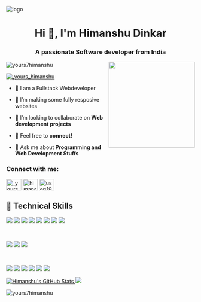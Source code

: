 ![logo](https://indoanalytica.com/static/images/bannerr.gif)
<h1 align="center">Hi 👋, I'm Himanshu Dinkar</h1>
<h3 align="center">A passionate Software developer from India</h3>
<img align='right' src="https://media.giphy.com/media/M9gbBd9nbDrOTu1Mqx/giphy.gif" width="230">

<p align="left"> <img src="https://komarev.com/ghpvc/?username=yours7himanshu&label=Profile%20views&color=0e75b6&style=flat" alt="yours7himanshu" /> </p>

<p align="left"> <a href="https://twitter.com/_yours_himanshu" target="blank"><img src="https://img.shields.io/twitter/follow/_yours_himanshu?logo=twitter&style=for-the-badge" alt="_yours_himanshu" /></a> </p>

- 🔭 I am a Fullstack Webdeveloper

- 🌱 I’m making some fully resposive websites

- 👯 I’m looking to collaborate on **Web development projects**

- 🤝 Feel free to **connect!**

- 💬 Ask me about **Programming and Web Development Stuffs**



<h3 align="left">Connect with me:</h3>
<p align="left">
<a href="https://twitter.com/_yours_himanshu" target="blank"><img align="center" src="https://raw.githubusercontent.com/rahuldkjain/github-profile-readme-generator/master/src/images/icons/Social/twitter.svg" alt="_yours_himanshu" height="30" width="40" /></a>
<a href="https://linkedin.com/in/himanshu-dinkar-722612240" target="blank"><img align="center" src="https://raw.githubusercontent.com/rahuldkjain/github-profile-readme-generator/master/src/images/icons/Social/linked-in-alt.svg" alt="himanshu-dinkar-722612240" height="30" width="40" /></a>
<a href="https://stackoverflow.com/users/user:19799898" target="blank"><img align="center" src="https://raw.githubusercontent.com/rahuldkjain/github-profile-readme-generator/master/src/images/icons/Social/stack-overflow.svg" alt="user:19799898" height="30" width="40" /></a>
</p>

## 💼 Technical Skills

![](https://img.shields.io/badge/Code-React-informational?style=flat&logo=react&color=61DAFB)
![](https://img.shields.io/badge/Code-Redux-informational?style=flat&logo=Redux&color=764ABC)
![](https://img.shields.io/badge/Code-JavaScript-informational?style=flat&logo=JavaScript&color=F7DF1E)
![](https://img.shields.io/badge/Code-Ruby-informational?style=flat&logo=Ruby&color=CC342D)
![](https://img.shields.io/badge/Code-Ruby_on_Rails-informational?style=flat&logo=Ruby-On-Rails&color=CC0000)
![](https://img.shields.io/badge/Code-HTML5-informational?style=flat&logo=HTML5&color=E34F26)
![](https://img.shields.io/badge/Code-PostgreSQL-informational?style=flat&logo=PostgreSQL&color=336791)
![](https://img.shields.io/badge/Code-SQLite-informational?style=flat&logo=SQLite&color=003B57)

</br>

![](https://img.shields.io/badge/Style-Bootstrap-informational?style=flat&logo=Bootstrap&color=7952B3)
![](https://img.shields.io/badge/Style-CSS3-informational?style=flat&logo=CSS3&color=1572B6)
![](https://img.shields.io/badge/Style-styled--components-informational?style=flat&logo=styled-components&color=DB7093)


</br>

![](https://img.shields.io/badge/Tools-Figma-informational?style=flat&logo=Figma&color=F24E1E)
![](https://img.shields.io/badge/Tools-NPM-informational?style=flat&logo=NPM&color=CB3837)
![](https://img.shields.io/badge/Tools-Heroku-informational?style=flat&logo=Heroku&color=430098)
![](https://img.shields.io/badge/Tools-Netlify-informational?style=flat&logo=netlify&color=00C7B7)
![](https://img.shields.io/badge/Tools-Git-informational?style=flat&logo=Git&color=F05032)
![](https://img.shields.io/badge/Tools-GitHub-informational?style=flat&logo=GitHub&color=181717)


<a href="https://github.com/yours7himanshu">
  <img src="https://github-readme-stats.vercel.app/api?username=yours7himanshu&show_icons=true&theme=blue-green&layout=compact" alt="Himanshu's GitHub Stats" />
</a>
<a href="https://github.com/yours7himanshu">
  <img src="https://github-readme-stats.vercel.app/api/top-langs/?username=yours7himanshu&show_icons=true&theme=blue-green&layout=compact" alt"Most use languages"/>
</a>
<br />

<p><img align="center" src="https://github-readme-streak-stats.herokuapp.com/?user=yours7himanshu&" alt="yours7himanshu" /></p>
